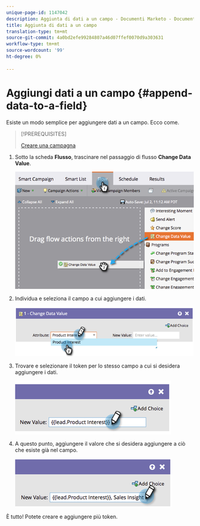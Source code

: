 ```yaml
---
unique-page-id: 1147042
description: Aggiunta di dati a un campo - Documenti Marketo - Documentazione prodotto
title: Aggiunta di dati a un campo
translation-type: tm+mt
source-git-commit: 4a0bd2efe99284807a46d07ffef0070d9a303631
workflow-type: tm+mt
source-wordcount: '99'
ht-degree: 0%

---
```



# Aggiungi dati a un campo {#append-data-to-a-field}

Esiste un modo semplice per aggiungere dati a un campo. Ecco come.

>[!PREREQUISITES]
>
>[Creare una campagna](/help/marketo/product-docs/core-marketo-concepts/smart-campaigns/creating-a-smart-campaign/create-a-new-smart-campaign.md)

1. Sotto la scheda **Flusso**, trascinare nel passaggio di flusso **Change Data Value**.

   ![](assets/image2014-9-22-16-3a5-3a1.png)

1. Individua e seleziona il campo a cui aggiungere i dati.

   ![](assets/image2014-9-22-16-3a5-3a5.png)

1. Trovare e selezionare il token per lo stesso campo a cui si desidera aggiungere i dati.

   ![](assets/image2014-9-22-16-3a5-3a9.png)

1. A questo punto, aggiungere il valore che si desidera aggiungere a ciò che esiste già nel campo.

   ![](assets/image2014-9-22-16-3a5-3a12.png)

È tutto! Potete creare e aggiungere più token.
